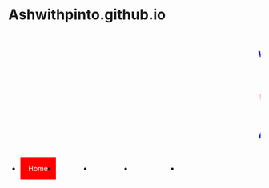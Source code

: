 # Ashwithpinto.github.io
<!DOCTYPE html>
<html>
<head>
<style>
    body{
    
        background-image:url(https://tajholidays.tajhotels.com/content/dam/thrp/destinations/Mangalore/16x7intro/Mangalore-Intro-Final-16x7.jpg); 
    }
ul {
    list-style-type: none;
    margin: 0;
    padding: 0;
    overflow: hidden;
    background-color: #236;
}
li {
    float: left;
}
li a {
    display: block;
    color: white;
    text-align: center;
    padding: 14px 16px;
    text-decoration: none;
}
li a:hover:not(.active) {
    background-color: blue;
}
.active {
    background-color: red;
}
    </style>
</head>
    <body><marquee> <tr>                                 
        <h2><font color="blue">welcome to <h1><font color="red">"MY WEBPAGE"</font></h1>ASHWITH PINTO</font></h2></tr></marquee></body>
<body>

<ul>
   
  <li><a class="active" href="home.html">Home</a></li>
  <li><a href="About.html">About</a></li>
  <li><a href="features">Fetures</a></li>
  <li><a href="catagery.html">Catagery</a></li>  
  <li><a href="#Help">Help</a></li>
</ul>

</body>
</html>

